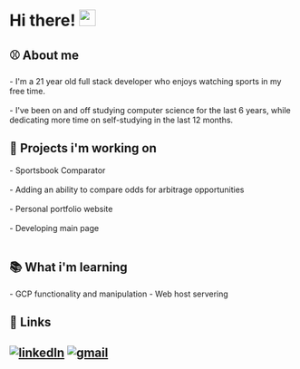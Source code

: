 <!--
**jackmais/jackmais** is a ✨ _special_ ✨ repository because its `README.md` (this file) appears on your GitHub profile.

Here are some ideas to get you started:

- 🔭 I’m currently working on ...
- 🌱 I’m currently learning ...
- 👯 I’m looking to collaborate on ...
- 🤔 I’m looking for help with ...
- 💬 Ask me about ...
- 📫 How to reach me: ...
- 😄 Pronouns: ...
- ⚡ Fun fact: ...
-->
# Hi there! <img src="https://media.giphy.com/media/hvRJCLFzcasrR4ia7z/giphy.gif" width="29px" height="29px">
<h2>⚾️ About me</h2>
- I'm a 21 year old full stack developer who enjoys watching sports in my free time.<br></br>
- I've been on and off studying computer science for the last 6 years, while dedicating more time on self-studying in the last 12 months.
<h2>🔭 Projects i'm working on</h2>
- Sportsbook Comparator<br></br>
 <t></t> - Adding an ability to compare odds for arbitrage opportunities<br></br>
- Personal portfolio website<br></br>
  - Developing main page<br></br>
 
 <div>
<h2>📚 What i'm learning </h2>
- GCP functionality and manipulation
- Web host servering
</div>
<h2>🔗 Links<h2>
 <a href="https://linkedin.com/in/jack-maistros" target="_blank"><img src="https://img.shields.io/badge/LinkedIn-0A66C2?style=for-the-badge&logo=LinkedIn&logoColor=White" alt="linkedIn"></a>
<a href = "mailto:jackmaistros@gmail.com"><img src="https://img.shields.io/badge/Gmail-D14836?style=for-the-badge&logo=Gmail&logoColor=white" alt = "gmail"></a>
